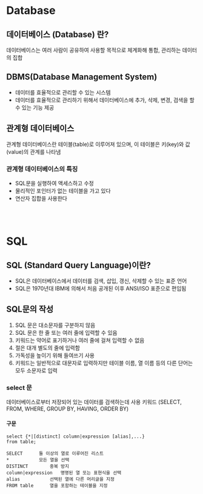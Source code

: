# Database


## 데이터베이스 (Database) 란?
데이터베이스는 여러 사람이 공유하여 사용할 목적으로 체계화해 통합, 관리하는 데이터의 집합

## DBMS(Database Management System)

- 데이터를 효율적으로 관리할 수 있는 시스템
- 데이터를 효율적으로 관리하기 위해서 데이터베이스에 추가, 삭제, 변경, 검색을 할 수 있는 기능 제공

## 관계형 데이터베이스
관계형 데이터베이스란 테이블(table)로 이루어져 있으며, 이 테이블은 키(key)와 값(value)의 관계를 나타냄

### 관계형 데이터베이스의 특징
- SQL문을 실행하여 액세스하고 수정
- 물리적인 포인터가 없는 테이블을 가고 있다
- 연산자 집합을 사용한다
<br>
<br>


# SQL

##  SQL (Standard Query Language)이란?
- SQL은 데이터베이스에서 데이터를 검색, 삽입, 갱신, 삭제할 수 있는 표준 언어
- SQL은 1970년대 IBM에 의해서 처음 공개된 이후 ANSI/ISO 표준으로 편입됨

## SQL문의 작성
1) SQL 문은 대소문자를 구분하지 않음
2) SQL 문은 한 줄 또는 여러 줄에 입력할 수 있음
3) 키워드는 약어로 표기하거나 여러 줄에 걸쳐 입력할 수 없음
4) 절은 대개 별도의 줄에 입력함
5) 가독성을 높이기 위해 들여쓰기 사용
6) 키워드는 일반적으로 대문자로 입력하지만 테이블 이름, 열 이름 등의 다른 단어는 모두 소문자로 입력


### select 문
데이터베이스로부터 저장되어 있는 데이터를 검색하는데 사용
키워드 (SELECT, FROM, WHERE, GROUP BY, HAVING, ORDER BY)

#### 구문
```
select {*|[distinct] column|expression [alias],...}
from table;

SELECT		둘 이상의 열로 이루어진 리스트
*			모든 열을 선택
DISTINCT		중복 방지
column|expression	명명된 열 또는 표현식을 선택
alias			선택된 열에 다른 머리글을 지정
FROM table		열을 포함하는 테이블을 지정
```

